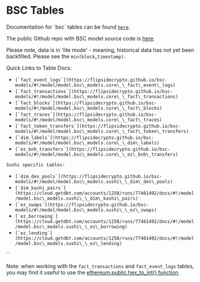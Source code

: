 # BSC Tables

Documentation for \`bsc\` tables can be found [`here`](https://flipsidecrypto.github.io/bsc-models/#!/overview).

The public Github repo with BSC model source code is [here](https://github.com/FlipsideCrypto/bsc-models).

Please note, data is in 'lite mode' - meaning, historical data has not yet been backfilled. Please see the `min(block`\_`timestamp)`.&#x20;

Quick Links to Table Docs:

* ``[`fact_event_logs`](https://flipsidecrypto.github.io/bsc-models/#!/model/model.bsc\_models.core\_\_fact\_event\_logs)``
* ``[`fact_transactions`](https://flipsidecrypto.github.io/bsc-models/#!/model/model.bsc\_models.core\_\_fact\_transactions)``
* ``[`fact_blocks`](https://flipsidecrypto.github.io/bsc-models/#!/model/model.bsc\_models.core\_\_fact\_blocks)``
* ``[`fact_traces`](https://flipsidecrypto.github.io/bsc-models/#!/model/model.bsc\_models.core\_\_fact\_traces)``
* ``[`fact_token_transfers`](https://flipsidecrypto.github.io/bsc-models/#!/model/model.bsc\_models.core\_\_fact\_token\_transfers)``
* ``[`dim_labels`](https://flipsidecrypto.github.io/bsc-models/#!/model/model.bsc\_models.core\_\_dim\_labels)``
* ``[`ez_bnb_transfers`](https://flipsidecrypto.github.io/bsc-models/#!/model/model.bsc\_models.core\_\_ez\_bnb\_transfers)``

`Sushi specific tables:`

* ``[`dim_dex_pools`](https://flipsidecrypto.github.io/bsc-models/#!/model/model.bsc\_models.sushi\_\_dim\_dex\_pools)``
* ``[`dim_kashi_pairs`](https://cloud.getdbt.com/accounts/1258/runs/77461492/docs/#!/model/model.bsc\_models.sushi\_\_dim\_kashi\_pairs)``
* ``[`ez_swaps`](https://flipsidecrypto.github.io/bsc-models/#!/model/model.bsc\_models.sushi\_\_ez\_swaps)``
* ``[`ez_borrowing`](https://cloud.getdbt.com/accounts/1258/runs/77461492/docs/#!/model/model.bsc\_models.sushi\_\_ez\_borrowing)``
* ``[`ez_lending`](https://cloud.getdbt.com/accounts/1258/runs/77461492/docs/#!/model/model.bsc\_models.sushi\_\_ez\_lending)``

``

Note: when working with the `fact_transactions` and `fact_event_logs` tables, you may find it useful to use the [ethereum.public.hex\_to\_int() function](../tutorials/hex-to-integer-function.md).
